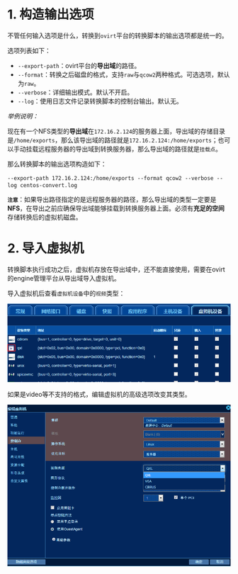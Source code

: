 # 1. 构造输出选项

不管任何输入选项是什么，转换到`ovirt`平台的转换脚本的输出选项都是统一的。

选项列表如下：

- `--export-path`：ovirt平台的**导出域**的路径。
- `--format`：转换之后磁盘的格式，支持`raw`与`qcow2`两种格式。可选选项，默认为`raw`。
- `--verbose`：详细输出模式。默认不开启。
- `--log`：使用日志文件记录转换脚本的控制台输出。默认无。

*举例说明：*

现在有一个NFS类型的**导出域**在`172.16.2.124`的服务器上面，导出域的存储目录是`/home/exports`，那么该导出域的路径就是`172.16.2.124:/home/exports`；也可以手动挂载远程服务器的导出域到转换服务器，那么导出域的路径就是`挂载点`。

那么转换脚本的输出选项构造如下：

```shell
--export-path 172.16.2.124:/home/exports --format qcow2 --verbose --log centos-convert.log
```

**`注意`**：如果导出路径指定的是远程服务器的路径，那么导出域的类型一定要是**NFS**，在导出之前应确保导出域能够挂载到转换服务器上面。必须有**充足的空间**存储转换后的虚拟机磁盘。

# 2. 导入虚拟机

转换脚本执行成功之后，虚拟机存放在导出域中，还不能直接使用，需要在ovirt的engine管理平台从导出域导入虚拟机。

导入虚拟机后查看`虚拟机设备`中的`视频`类型：

![](img/虚拟机视频类型.png)

如果是video等不支持的格式，编辑虚拟机的高级选项改变其类型。

![虚拟机视频类型选择](img/虚拟机视频类型选择.png)

